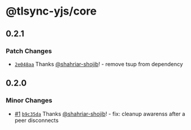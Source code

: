 # @tlsync-yjs/core

## 0.2.1

### Patch Changes

- [`2e048aa`](https://github.com/shahriar-shojib/tlsync-yjs/commit/2e048aac7e5fbd3e00dab00d3c1ee5b473560d90) Thanks [@shahriar-shojib](https://github.com/shahriar-shojib)! - remove tsup from dependency

## 0.2.0

### Minor Changes

- [#1](https://github.com/shahriar-shojib/tlsync-yjs/pull/1) [`b9c35da`](https://github.com/shahriar-shojib/tlsync-yjs/commit/b9c35da95763fa3be1a79999a470bcf73a7b0ee1) Thanks [@shahriar-shojib](https://github.com/shahriar-shojib)! - fix: cleanup awarenss after a peer disconnects
